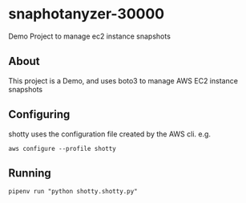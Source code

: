 # snaphotanyzer-30000

Demo Project to manage ec2 instance snapshots

## About

This project is a Demo, and uses boto3 to manage AWS EC2 instance snapshots

## Configuring

shotty uses the configuration file created by the AWS cli.  e.g.

`aws configure --profile shotty`

## Running

`pipenv run "python shotty.shotty.py"`
